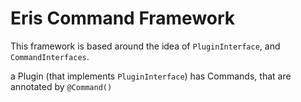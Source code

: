 # Eris Command Framework

This framework is based around the idea of `PluginInterface`, and `CommandInterfaces`.

a Plugin (that implements `PluginInterface`) has Commands, that are annotated by `@Command()`
